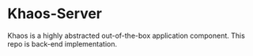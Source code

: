 # Khaos-Server

Khaos is a highly abstracted out-of-the-box application component. This repo is back-end implementation.
